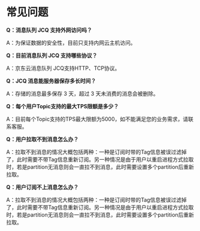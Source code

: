# 常见问题
**Q：消息队列 JCQ 支持外网访问吗？**

A：为保证数据的安全性，目前只支持内网云主机访问。

**Q：目前消息队列 JCQ 支持哪些协议？**

A：京东云消息队列 JCQ支持HTTP、TCP协议。

**Q：JCQ 消息能服务器保存多长时间？**

A：存储的消息最多保存 3 天，超过 3 天未消费的消息会被删除。

**Q：每个用户Topic支持的最大TPS限额是多少？**

A：目前每个Topic支持的TPS最大限额为5000，如不能满足您的业务需求，请联系客服。

**Q：用户拉取不到消息怎么办？**

A：拉取不到消息的情况大概包括两种：一种是订阅时带的Tag信息被误过滤掉了，此时需要不带Tag信息重新订阅。另一种情况是由于用户以重启进程方式拉取时，若是partition无消息则会一直拉不到消息，此时需要设置多个partition后重新拉取。

**Q：用户订阅不上消息怎么办？**

A：拉取不到消息的情况大概包括两种：一种是订阅时带的Tag信息被误过滤掉了，此时需要不带Tag信息重新订阅。另一种情况是由于用户以重启进程方式拉取时，若是partition无消息则会一直拉不到消息，此时需要设置多个partition后重新拉取。
